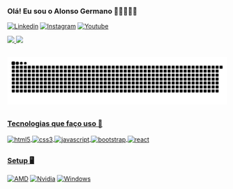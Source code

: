 
### Olá! Eu sou o Alonso Germano 🙋🏻‍♂️👨‍💻

[![Linkedin](https://img.shields.io/badge/LinkedIn-0077B5?style=for-the-badge&logo=linkedin&logoColor=white)](https://www.linkedin.com/in/germalonso/)
[![Instagram](https://img.shields.io/badge/Instagram-E4405F?style=for-the-badge&logo=instagram&logoColor=white)](https://www.instagram.com/germalonso/)
[![Youtube](https://img.shields.io/badge/YouTube-FF0000?style=for-the-badge&logo=youtube&logoColor=white)](https://www.youtube.com/channel/UCem-JZakyK1p4IflvxKhc-g)
<div style="display: inline;" align="left">
  <a href="https://github.com/Germalonso">
  <img height="180em" src="https://github-readme-stats.vercel.app/api?username=Germalonso&show_icons=true&theme=tokyonight"/>
  <img height="180em" src="https://github-readme-stats.vercel.app/api/top-langs/?username=Germalonso&layout=compact&langs_count=7&theme=tokyonight"/>
</div>

##
![Snake animation](https://github.com/Germalonso/Germalonso/blob/output/github-contribution-grid-snake.svg)
##

### Tecnologias que faço uso 🌌

<div style:"display: inline_block">
  <img align="center" alt="html5" src="https://img.shields.io/badge/HTML5-E34F26?style=for-the-badge&logo=html5&logoColor=white">
  <img align="center" alt="css3" src="https://img.shields.io/badge/CSS3-1572B6?style=for-the-badge&logo=css3&logoColor=white">
  <img align="center" alt="javascript" src="https://img.shields.io/badge/JavaScript-323330?style=for-the-badge&logo=javascript&logoColor=F7DF1E">
  <img align="center" alt="bootstrap" src="https://img.shields.io/badge/Bootstrap-563D7C?style=for-the-badge&logo=bootstrap&logoColor=white">
  <img align="center" alt="react" src="https://img.shields.io/badge/React-20232A?style=for-the-badge&logo=react&logoColor=61DAFB">
</div>
  
##
  
### Setup 🖥️


[![AMD](https://img.shields.io/badge/AMD-Ryzen_5_3600-ED1C24?style=for-the-badge&logo=amd&logoColor=white)]()
[![Nvidia](https://img.shields.io/badge/NVIDIA-GTX1650-76B900?style=for-the-badge&logo=nvidia&logoColor=white)]()
[![Windows](https://img.shields.io/badge/Windows-Desktop-0078D6?style=for-the-badge&logo=windows&logoColor=white)]()

